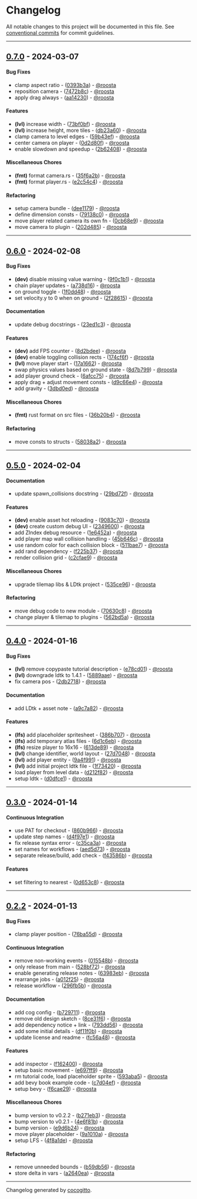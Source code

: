 # Changelog
All notable changes to this project will be documented in this file. See [conventional commits](https://www.conventionalcommits.org/) for commit guidelines.

- - -
## [0.7.0](https://github.com/roosta/deep_abyss/compare/0.6.0..0.7.0) - 2024-03-07
#### Bug Fixes
- clamp aspect ratio - ([0393b3a](https://github.com/roosta/deep_abyss/commit/0393b3a9bc059271a86204aa2be268d91986e0c4)) - [@roosta](https://github.com/roosta)
- reposition camera - ([7472b8c](https://github.com/roosta/deep_abyss/commit/7472b8c2aabf2b2f6ad8d07f2b0e0e5f6b1992ed)) - [@roosta](https://github.com/roosta)
- apply drag always - ([aa14230](https://github.com/roosta/deep_abyss/commit/aa142300e090180cff7a15711266a6c37eb7a253)) - [@roosta](https://github.com/roosta)
#### Features
- **(lvl)** increase width - ([73bf0bf](https://github.com/roosta/deep_abyss/commit/73bf0bf1f3c4d7d85ad477c521dda6e3ff726d0b)) - [@roosta](https://github.com/roosta)
- **(lvl)** increase height, more tiles - ([db23a60](https://github.com/roosta/deep_abyss/commit/db23a60811a133117a25baef0cdda70c1c47a2e5)) - [@roosta](https://github.com/roosta)
- clamp camera to level edges - ([59b43ef](https://github.com/roosta/deep_abyss/commit/59b43eff9ce1a7bf3ae2ec1663087cff18aed2cb)) - [@roosta](https://github.com/roosta)
- center camera on player - ([0d2d80f](https://github.com/roosta/deep_abyss/commit/0d2d80f583725f589c9ace3d9ccfe784eba420e1)) - [@roosta](https://github.com/roosta)
- enable slowdown and speedup - ([2b62408](https://github.com/roosta/deep_abyss/commit/2b62408c0a3ae075cd0efbe3ae2ad8aa2804fbc5)) - [@roosta](https://github.com/roosta)
#### Miscellaneous Chores
- **(fmt)** format camera.rs - ([35f6a2b](https://github.com/roosta/deep_abyss/commit/35f6a2bef2043fcef59741e4258a702d3e02f58a)) - [@roosta](https://github.com/roosta)
- **(fmt)** format player.rs - ([e2c54c4](https://github.com/roosta/deep_abyss/commit/e2c54c468222d6261d2fe8380aff9ffe2aa3e756)) - [@roosta](https://github.com/roosta)
#### Refactoring
- setup camera bundle - ([dee1179](https://github.com/roosta/deep_abyss/commit/dee1179b72dce8210c8c4a46d500e2acec08c075)) - [@roosta](https://github.com/roosta)
- define dimension consts - ([79138c0](https://github.com/roosta/deep_abyss/commit/79138c047c5d899681ca69437e196d5ccb0dd830)) - [@roosta](https://github.com/roosta)
- move player related camera its own fn - ([0cb68e9](https://github.com/roosta/deep_abyss/commit/0cb68e9bcd67b92557a33a61e7a03a600d3b34c9)) - [@roosta](https://github.com/roosta)
- move camera to plugin - ([202d485](https://github.com/roosta/deep_abyss/commit/202d485bbde28b2d1771895ba9de8bfc90195ee7)) - [@roosta](https://github.com/roosta)

- - -

## [0.6.0](https://github.com/roosta/deep_abyss/compare/0.5.0..0.6.0) - 2024-02-08
#### Bug Fixes
- **(dev)** disable missing value warning - ([9f0c1b1](https://github.com/roosta/deep_abyss/commit/9f0c1b16cb673269da68e45d2f18f36d9730da2b)) - [@roosta](https://github.com/roosta)
- chain player updates - ([a738d16](https://github.com/roosta/deep_abyss/commit/a738d161b81a2cfd82f94b53975cab21993f2342)) - [@roosta](https://github.com/roosta)
- on ground toggle - ([1f0dd48](https://github.com/roosta/deep_abyss/commit/1f0dd4814e41fb68a2fd95c5b0f7d33754ac65c4)) - [@roosta](https://github.com/roosta)
- set velocity.y to 0 when on ground - ([2f28615](https://github.com/roosta/deep_abyss/commit/2f28615a0b89570ce7602e7d14dced200e538125)) - [@roosta](https://github.com/roosta)
#### Documentation
- update debug docstrings - ([23ed1c3](https://github.com/roosta/deep_abyss/commit/23ed1c389bb5bdef9f7709b84e7fc8450bba5500)) - [@roosta](https://github.com/roosta)
#### Features
- **(dev)** add FPS counter - ([8d2bdee](https://github.com/roosta/deep_abyss/commit/8d2bdeecbc66a2bac4594e46754d2f386a465cb7)) - [@roosta](https://github.com/roosta)
- **(dev)** enable toggling collision rects - ([174cf6f](https://github.com/roosta/deep_abyss/commit/174cf6fb5ddecd86af1ef5b088cc511e2090cd31)) - [@roosta](https://github.com/roosta)
- **(lvl)** move player start - ([17a1662](https://github.com/roosta/deep_abyss/commit/17a16628755eb0f99be03b03348e79e44a03371e)) - [@roosta](https://github.com/roosta)
- swap physics values based on ground state - ([8d7b799](https://github.com/roosta/deep_abyss/commit/8d7b799a2d9f3aad537ea1502f5a0ef9e6e8eb9e)) - [@roosta](https://github.com/roosta)
- add player ground check - ([6afcc75](https://github.com/roosta/deep_abyss/commit/6afcc7563df24e13f99f057f17a7054f18d6362b)) - [@roosta](https://github.com/roosta)
- apply drag + adjust movement consts - ([d9c66e4](https://github.com/roosta/deep_abyss/commit/d9c66e44437608c7a1deed7163d399ceb456c6bc)) - [@roosta](https://github.com/roosta)
- add gravity - ([3dbd0ed](https://github.com/roosta/deep_abyss/commit/3dbd0edf6b908e4d2d4852e740199fd2c7e7cf0e)) - [@roosta](https://github.com/roosta)
#### Miscellaneous Chores
- **(fmt)** rust format on src files - ([36b20b4](https://github.com/roosta/deep_abyss/commit/36b20b445b860d6f65f423eca76b544f448f69f7)) - [@roosta](https://github.com/roosta)
#### Refactoring
- move consts to structs - ([58038a2](https://github.com/roosta/deep_abyss/commit/58038a217aeb05757c33e41ef41ccdf28d67661a)) - [@roosta](https://github.com/roosta)

- - -

## [0.5.0](https://github.com/roosta/deep_abyss/compare/0.4.0..0.5.0) - 2024-02-04
#### Documentation
- update spawn_collisions docstring - ([29bd72f](https://github.com/roosta/deep_abyss/commit/29bd72fb6056ceb5a806f3f78fdaf6f9af5f9cd2)) - [@roosta](https://github.com/roosta)
#### Features
- **(dev)** enable asset hot reloading - ([9083c70](https://github.com/roosta/deep_abyss/commit/9083c705c07bea600dee35c25a3be6dc36038608)) - [@roosta](https://github.com/roosta)
- **(dev)** create custom debug UI - ([2349600](https://github.com/roosta/deep_abyss/commit/2349600b1b8f07306db1ba8c5310f2bc50c85e47)) - [@roosta](https://github.com/roosta)
- add ZIndex debug resource - ([1e6452a](https://github.com/roosta/deep_abyss/commit/1e6452af7a52c234ef69ce530d242e15c9f2dc18)) - [@roosta](https://github.com/roosta)
- add player map wall collision handling - ([45b646c](https://github.com/roosta/deep_abyss/commit/45b646c12f1a55e22fa8ebb7ae3afbcbb82f42ef)) - [@roosta](https://github.com/roosta)
- use random color for each collision block - ([511bae7](https://github.com/roosta/deep_abyss/commit/511bae7b6a590907358ca950d8a0345607a83cf1)) - [@roosta](https://github.com/roosta)
- add rand dependency - ([f225b37](https://github.com/roosta/deep_abyss/commit/f225b37118afed0e2e23ca3e7a8bc956cb06d74f)) - [@roosta](https://github.com/roosta)
- render collision grid - ([c2cfae9](https://github.com/roosta/deep_abyss/commit/c2cfae97af00095c9bffd513d32581a489b10a60)) - [@roosta](https://github.com/roosta)
#### Miscellaneous Chores
- upgrade tilemap libs & LDtk project - ([535ce96](https://github.com/roosta/deep_abyss/commit/535ce96f07e90107a057587cc4a780c4f92a6021)) - [@roosta](https://github.com/roosta)
#### Refactoring
- move debug code to new module - ([70630c8](https://github.com/roosta/deep_abyss/commit/70630c880343a1b919046c90ea9302e76425ad21)) - [@roosta](https://github.com/roosta)
- change player & tilemap to plugins - ([562bd5a](https://github.com/roosta/deep_abyss/commit/562bd5a09dae548194b9310e9061a4a4ff442654)) - [@roosta](https://github.com/roosta)

- - -

## [0.4.0](https://github.com/roosta/deep_abyss/compare/0.3.0..0.4.0) - 2024-01-16
#### Bug Fixes
- **(lvl)** remove copypaste tutorial description - ([e78cd01](https://github.com/roosta/deep_abyss/commit/e78cd010a24ff335c049b3cb8e8a1236b3db8c59)) - [@roosta](https://github.com/roosta)
- **(lvl)** downgrade ldtk to 1.4.1 - ([5889aae](https://github.com/roosta/deep_abyss/commit/5889aaedaab5a2ee23626b8259690f03b46b3df8)) - [@roosta](https://github.com/roosta)
- fix camera pos - ([2db2718](https://github.com/roosta/deep_abyss/commit/2db271868d21e2ee3b80e4e7e1a8577a02fe8961)) - [@roosta](https://github.com/roosta)
#### Documentation
- add LDtk + asset note - ([a9c7a82](https://github.com/roosta/deep_abyss/commit/a9c7a82c547ddf16333411022648608e0f914c54)) - [@roosta](https://github.com/roosta)
#### Features
- **(lfs)** add placeholder spritesheet - ([386b707](https://github.com/roosta/deep_abyss/commit/386b707a43190435789faa70e8fa75621cb959a6)) - [@roosta](https://github.com/roosta)
- **(lfs)** add temporary atlas files - ([6d1c6eb](https://github.com/roosta/deep_abyss/commit/6d1c6eb7b4af585a2ec10cdd89e2d5b929690e45)) - [@roosta](https://github.com/roosta)
- **(lfs)** resize player to 16x16 - ([613de89](https://github.com/roosta/deep_abyss/commit/613de894dd9c5e4cc5683039c00bb89ce8049b41)) - [@roosta](https://github.com/roosta)
- **(lvl)** change identifier, world layout - ([27d7048](https://github.com/roosta/deep_abyss/commit/27d7048a5d87c0841bbc2e99474de56effd03e55)) - [@roosta](https://github.com/roosta)
- **(lvl)** add player entity - ([9a4f991](https://github.com/roosta/deep_abyss/commit/9a4f991e45dada35995894b40a76ac5c3ea5fd39)) - [@roosta](https://github.com/roosta)
- **(lvl)** add initial project ldtk file - ([1f73420](https://github.com/roosta/deep_abyss/commit/1f734209e4e13718143756616c43ac040b50f460)) - [@roosta](https://github.com/roosta)
- load player from level data - ([d212f82](https://github.com/roosta/deep_abyss/commit/d212f82919845c4b4fd4a579697b8ffb2e169a2b)) - [@roosta](https://github.com/roosta)
- setup ldtk - ([d0dfce1](https://github.com/roosta/deep_abyss/commit/d0dfce138a3fd76069f7b4ca3f2cffd8727afb10)) - [@roosta](https://github.com/roosta)

- - -

## [0.3.0](https://github.com/roosta/deep_abyss/compare/0.2.2..0.3.0) - 2024-01-14
#### Continuous Integration
- use PAT for checkout - ([860b966](https://github.com/roosta/deep_abyss/commit/860b9668b2963e29d1d495e2cf80a372de71cef8)) - [@roosta](https://github.com/roosta)
- update step names - ([d4f97e1](https://github.com/roosta/deep_abyss/commit/d4f97e116b0c65c79c709d083d3673e933a1575d)) - [@roosta](https://github.com/roosta)
- fix release syntax error - ([c35ca3a](https://github.com/roosta/deep_abyss/commit/c35ca3ad2b79937eb2e5e9197e7726298832dfb5)) - [@roosta](https://github.com/roosta)
- set names for workflows - ([aed5d73](https://github.com/roosta/deep_abyss/commit/aed5d73e70e3e4cd53c74990fd68cdb66566879a)) - [@roosta](https://github.com/roosta)
- separate release/build, add check - ([f43586b](https://github.com/roosta/deep_abyss/commit/f43586b706a5ddc568f249e2de84d3f0af17b3f2)) - [@roosta](https://github.com/roosta)
#### Features
- set filtering to nearest - ([0d653c8](https://github.com/roosta/deep_abyss/commit/0d653c8c35696a831c38df93812d32b70ffa91dc)) - [@roosta](https://github.com/roosta)
- - -

## [0.2.2](https://github.com/roosta/deep_abyss/compare/1a6719c1d75238091ab0c80c58d67d4bcc20e520..0.2.2) - 2024-01-13
#### Bug Fixes
- clamp player position - ([76ba55d](https://github.com/roosta/deep_abyss/commit/76ba55d8c137f2a9cea817720897d10c6838c2b6)) - [@roosta](https://github.com/roosta)
#### Continuous Integration
- remove non-working events - ([015548b](https://github.com/roosta/deep_abyss/commit/015548ba6430fc59f3474cefc16ec0e71ae1cbc0)) - [@roosta](https://github.com/roosta)
- only release from main - ([528bf72](https://github.com/roosta/deep_abyss/commit/528bf72b76416b5f1bb00bfef864ce899860788e)) - [@roosta](https://github.com/roosta)
- enable generating release notes - ([63983eb](https://github.com/roosta/deep_abyss/commit/63983eb8c4b16a48cf46df4dd84814847bd6e3bb)) - [@roosta](https://github.com/roosta)
- rearrange jobs - ([a012f25](https://github.com/roosta/deep_abyss/commit/a012f2582623bbce666bc0700d49739c1f2cfb8d)) - [@roosta](https://github.com/roosta)
- release workflow - ([296fb5b](https://github.com/roosta/deep_abyss/commit/296fb5bbbee7d4ab7e93963b1dbcb24aabc8ec2e)) - [@roosta](https://github.com/roosta)
#### Documentation
- add cog config - ([b729711](https://github.com/roosta/deep_abyss/commit/b72971172ac95c0601f682f3e50fdfe47a860716)) - [@roosta](https://github.com/roosta)
- remove old design sketch - ([8ce31f6](https://github.com/roosta/deep_abyss/commit/8ce31f640c903b8b10c74092eaf8c4eec3f27817)) - [@roosta](https://github.com/roosta)
- add dependency notice + link - ([793dd56](https://github.com/roosta/deep_abyss/commit/793dd5622d7d4e2eda2c925193ffef18dfa12c4c)) - [@roosta](https://github.com/roosta)
- add some initial details - ([df11f0b](https://github.com/roosta/deep_abyss/commit/df11f0b318db9aa3c25a5fe074d738b58d96ba84)) - [@roosta](https://github.com/roosta)
- update license and readme - ([fc56a48](https://github.com/roosta/deep_abyss/commit/fc56a48948bd0aaa3efb8ca1fc8d1705e81970e4)) - [@roosta](https://github.com/roosta)
#### Features
- add inspector - ([f162400](https://github.com/roosta/deep_abyss/commit/f16240016d0acd592e4b235b89f349423da9bd52)) - [@roosta](https://github.com/roosta)
- setup basic movement - ([e697ff9](https://github.com/roosta/deep_abyss/commit/e697ff9c6596c7d8dddd04c3c2877ef5b299d2f8)) - [@roosta](https://github.com/roosta)
- rm tutorial code, load placeholder sprite - ([593aba5](https://github.com/roosta/deep_abyss/commit/593aba59499a57fd85dd687c08cf6e9ce220ea4e)) - [@roosta](https://github.com/roosta)
- add bevy book example code - ([c7d04ef](https://github.com/roosta/deep_abyss/commit/c7d04efc4a6426012f74ad4e595c18f79660e4b2)) - [@roosta](https://github.com/roosta)
- setup bevy - ([f6cae29](https://github.com/roosta/deep_abyss/commit/f6cae293750498bd9bf341dfdc5ff22c8af0d732)) - [@roosta](https://github.com/roosta)
#### Miscellaneous Chores
- bump version to v0.2.2 - ([b271eb3](https://github.com/roosta/deep_abyss/commit/b271eb3fb1bcaf868e6ac991d23d901cb3fab708)) - [@roosta](https://github.com/roosta)
- bump version to v0.2.1 - ([4e6f81b](https://github.com/roosta/deep_abyss/commit/4e6f81b299403373d103bb045c28637240068da2)) - [@roosta](https://github.com/roosta)
- bump version - ([e9d6b24](https://github.com/roosta/deep_abyss/commit/e9d6b24047bfb929238f09f0feddc6f6ebd2a663)) - [@roosta](https://github.com/roosta)
- move player placeholder - ([9a1010a](https://github.com/roosta/deep_abyss/commit/9a1010a1615dd7612d59502e476345f4a123ea16)) - [@roosta](https://github.com/roosta)
- setup LFS - ([4f8a1de](https://github.com/roosta/deep_abyss/commit/4f8a1de387261e9b192d2b9ed2a6a0cb1e7e4a72)) - [@roosta](https://github.com/roosta)
#### Refactoring
- remove unneeded bounds - ([b59db56](https://github.com/roosta/deep_abyss/commit/b59db56d8c10b7b04fa312ec760992dfaa8db809)) - [@roosta](https://github.com/roosta)
- store delta in vars - ([a2640ea](https://github.com/roosta/deep_abyss/commit/a2640ea1316980a8f9c2bc06b6a56f9b51381c07)) - [@roosta](https://github.com/roosta)

- - -

Changelog generated by [cocogitto](https://github.com/cocogitto/cocogitto).